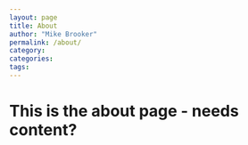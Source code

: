 ```yaml
---
layout: page
title: About
author: "Mike Brooker"
permalink: /about/
category: 
categories:
tags:
---
```


# This is the about page - needs content?


